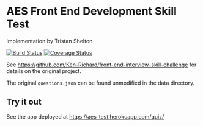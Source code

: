 # AES Front End Development Skill Test
Implementation by Tristan Shelton

[![Build Status](https://travis-ci.org/puck7744/AES-Front-End-Test.svg?branch=master)](https://travis-ci.org/puck7744/AES-Front-End-Test)
[![Coverage Status](https://coveralls.io/repos/github/puck7744/AES-Front-End-Test/badge.svg?branch=master)](https://coveralls.io/github/puck7744/AES-Front-End-Test?branch=master)

See https://github.com/Ken-Richard/front-end-interview-skill-challenge for details on the original project.

The original `questions.json` can be found unmodified in the data directory.

## Try it out
See the app deployed at https://aes-test.herokuapp.com/quiz/
